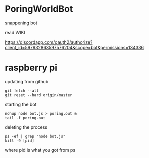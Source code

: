# PoringWorldBot
 snappening bot

 read WIKI



https://discordapp.com/oauth2/authorize?client_id=597932863597576204&scope=bot&permissions=134336






# raspberry pi
updating from github
```
git fetch --all
git reset --hard origin/master
```
starting the bot
```
nohup node bot.js > poring.out &
tail -f poring.out
```
deleting the process
```
ps -ef | grep "node bot.js"
kill -9 [pid]
```
where pid is what you got from ps

